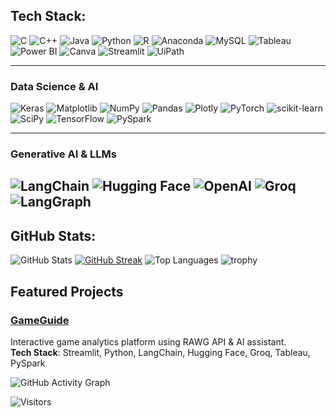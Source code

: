 <!-- Profile README -->

##  Tech Stack:

![C](https://img.shields.io/badge/C-A8B9CC?style=for-the-badge&logo=c&logoColor=black)
![C++](https://img.shields.io/badge/C++-00599C?style=for-the-badge&logo=cplusplus&logoColor=white)
![Java](https://img.shields.io/badge/Java-007396?style=for-the-badge&logo=java&logoColor=white)
![Python](https://img.shields.io/badge/Python-3776AB?style=for-the-badge&logo=python&logoColor=white)
![R](https://img.shields.io/badge/R-276DC3?style=for-the-badge&logo=r&logoColor=white)
![Anaconda](https://img.shields.io/badge/Anaconda-44A833?style=for-the-badge&logo=anaconda&logoColor=white)
![MySQL](https://img.shields.io/badge/MySQL-4479A1?style=for-the-badge&logo=mysql&logoColor=white)
![Tableau](https://img.shields.io/badge/Tableau-E97627?style=for-the-badge&logo=tableau&logoColor=white)
![Power BI](https://img.shields.io/badge/Power%20BI-F2C811?style=for-the-badge&logo=powerbi&logoColor=black)
![Canva](https://img.shields.io/badge/Canva-00C4CC?style=for-the-badge&logo=canva&logoColor=white)
![Streamlit](https://img.shields.io/badge/Streamlit-FF4B4B?style=for-the-badge&logo=streamlit&logoColor=white)
![UiPath](https://img.shields.io/badge/UiPath-FF6F00?style=for-the-badge&logo=uipath&logoColor=white)

---

###  Data Science & AI
![Keras](https://img.shields.io/badge/Keras-D00000?style=for-the-badge&logo=keras&logoColor=white)
![Matplotlib](https://img.shields.io/badge/Matplotlib-11557C?style=for-the-badge)
![NumPy](https://img.shields.io/badge/NumPy-013243?style=for-the-badge&logo=numpy&logoColor=white)
![Pandas](https://img.shields.io/badge/Pandas-150458?style=for-the-badge&logo=pandas&logoColor=white)
![Plotly](https://img.shields.io/badge/Plotly-3F4F75?style=for-the-badge&logo=plotly&logoColor=white)
![PyTorch](https://img.shields.io/badge/PyTorch-EE4C2C?style=for-the-badge&logo=pytorch&logoColor=white)
![scikit-learn](https://img.shields.io/badge/scikit--learn-F7931E?style=for-the-badge&logo=scikit-learn&logoColor=white)
![SciPy](https://img.shields.io/badge/SciPy-8CAAE6?style=for-the-badge&logo=scipy&logoColor=white)
![TensorFlow](https://img.shields.io/badge/TensorFlow-FF6F00?style=for-the-badge&logo=tensorflow&logoColor=white)
![PySpark](https://img.shields.io/badge/PySpark-E25A1C?style=for-the-badge&logo=apachespark&logoColor=white)

---

###  Generative AI & LLMs
![LangChain](https://img.shields.io/badge/LangChain-1B1F23?style=for-the-badge&logo=chainlink&logoColor=white)
![Hugging Face](https://img.shields.io/badge/Hugging%20Face-FFB000?style=for-the-badge&logo=huggingface&logoColor=white)
![OpenAI](https://img.shields.io/badge/OpenAI-412991?style=for-the-badge&logo=openai&logoColor=white)
![Groq](https://img.shields.io/badge/Groq-FF4B00?style=for-the-badge&logo=groq&logoColor=white)
![LangGraph](https://img.shields.io/badge/LangGraph-0B0B45?style=for-the-badge&logo=graphql&logoColor=white)
---

##  GitHub Stats:

![GitHub Stats](https://github-readme-stats.vercel.app/api?username=lalitaditya16&show_icons=true&theme=dark)
[![GitHub Streak](https://streak-stats.demolab.com?user=lalitaditya16&theme=dark&hide_border=true)](https://git.io/streak-stats)
![Top Languages](https://github-readme-stats.vercel.app/api/top-langs/?username=lalitaditya16&layout=compact&theme=dark)
![trophy](https://github-profile-trophy.vercel.app/?username=lalitaditya16&theme=onedark)


##  Featured Projects

### [GameGuide](https://gameguide.streamlit.app)
Interactive game analytics platform using RAWG API & AI assistant.  
**Tech Stack**: Streamlit, Python, LangChain, Hugging Face, Groq, Tableau, PySpark  


![GitHub Activity Graph](https://github-readme-activity-graph.vercel.app/graph?username=lalitaditya16&theme=github)


![Visitors](https://visitor-badge.laobi.icu/badge?page_id=lalitaditya16.lalitaditya16)

